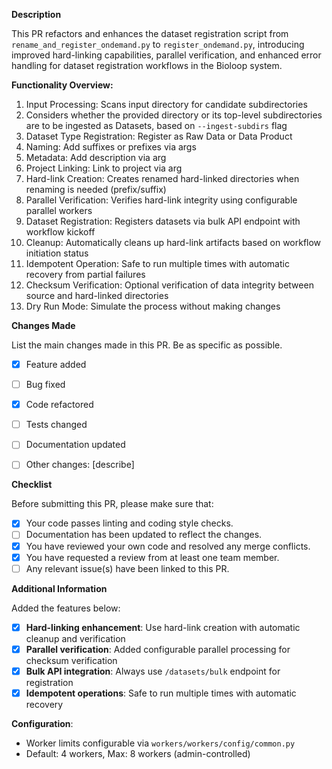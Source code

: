 **Description**

This PR refactors and enhances the dataset registration script from `rename_and_register_ondemand.py` to `register_ondemand.py`, introducing improved hard-linking capabilities, parallel verification, and enhanced error handling for dataset registration workflows in the Bioloop system.

**Functionality Overview:**
1. Input Processing: Scans input directory for candidate subdirectories
2. Considers whether the provided directory or its top-level subdirectories are to be ingested as Datasets, based on `--ingest-subdirs` flag
3. Dataset Type Registration: Register as Raw Data or Data Product
4. Naming: Add suffixes or prefixes via args
5. Metadata: Add description via arg
6. Project Linking: Link to project via arg
7. Hard-link Creation: Creates renamed hard-linked directories when renaming is needed (prefix/suffix)
8. Parallel Verification: Verifies hard-link integrity using configurable parallel workers
9. Dataset Registration: Registers datasets via bulk API endpoint with workflow kickoff
10. Cleanup: Automatically cleans up hard-link artifacts based on workflow initiation status
11. Idempotent Operation: Safe to run multiple times with automatic recovery from partial failures
12. Checksum Verification: Optional verification of data integrity between source and hard-linked directories
13. Dry Run Mode: Simulate the process without making changes


**Changes Made**

List the main changes made in this PR. Be as specific as possible.

- [x] Feature added
- [ ] Bug fixed
- [x] Code refactored
- [ ] Tests changed
- [ ] Documentation updated
- [ ] Other changes: [describe]


**Checklist**

Before submitting this PR, please make sure that:

- [x] Your code passes linting and coding style checks.
- [ ] Documentation has been updated to reflect the changes.
- [x] You have reviewed your own code and resolved any merge conflicts.
- [x] You have requested a review from at least one team member.
- [ ] Any relevant issue(s) have been linked to this PR.

**Additional Information**

Added the features below:

- [x] **Hard-linking enhancement**: Use hard-link creation with automatic cleanup and verification
- [x] **Parallel verification**: Added configurable parallel processing for checksum verification
- [x] **Bulk API integration**: Always use `/datasets/bulk` endpoint for registration
- [x] **Idempotent operations**: Safe to run multiple times with automatic recovery

**Configuration**:
- Worker limits configurable via `workers/workers/config/common.py`
- Default: 4 workers, Max: 8 workers (admin-controlled)
